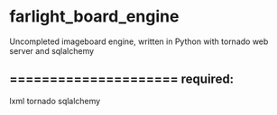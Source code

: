 farlight_board_engine
=====================

Uncompleted imageboard engine, written in Python with tornado web server and sqlalchemy

=====================
required:
------------
lxml 
tornado 
sqlalchemy